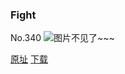 ### Fight
No.340
![图片不见了~~~](https://imgs.xkcd.com/comics/fight.png)

[原址](https://xkcd.com//340) [下载](https://imgs.xkcd.com/comics/fight.png)

